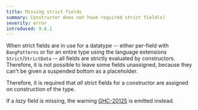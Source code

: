 ```yaml
---
title: Missing strict fields
summary: Constructor does not have required strict field(s)
severity: error
introduced: 9.6.1
---
```


When strict fields are in use for a datatype -- either per-field with `BangPatterns` or for an entire type using the language extensions `Strict`/`StrictData` -- all fields are strictly evaluated by constructors. Therefore, it is not possible to leave some fields unassigned, because they can't be given a suspended bottom as a placeholder.

Therefore, it is required that *all* strict fields for a constructor are assigned on construction of the type.

If a *lazy* field is missing, the warning [GHC-20125](/messages/GHC-20125/index.html) is emitted instead.